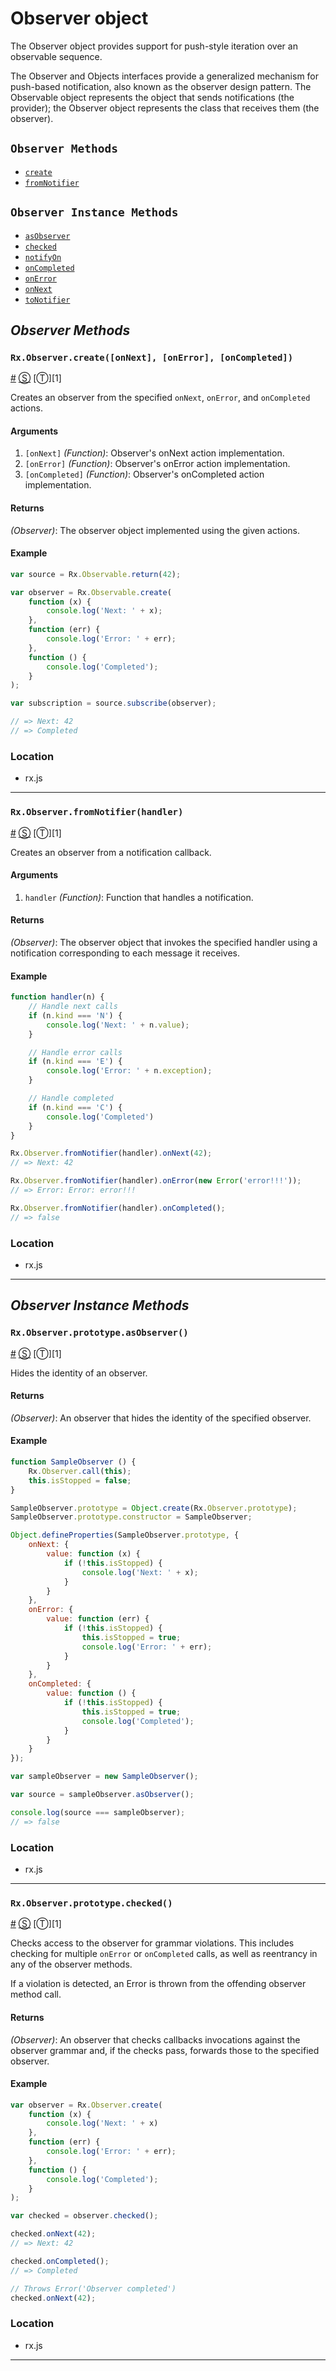 # Observer object #

The Observer object provides support for push-style iteration over an observable sequence.

The Observer and Objects interfaces provide a generalized mechanism for push-based notification, also known as the observer design pattern. The Observable object represents the object that sends notifications (the provider); the Observer object represents the class that receives them (the observer). 

<!-- div -->

## `Observer Methods`
- [`create`](#rxobservercreateonnext-onerror-oncompleted)
- [`fromNotifier`](#rxobserverfromotifierhandler)

## `Observer Instance Methods`
- [`asObserver`](#rxobserverprototypeasobserver)
- [`checked`](#rxobserverprototypechecked)
- [`notifyOn`](#notifyOn)
- [`onCompleted`](#onCompleted)
- [`onError`](#onError)
- [`onNext`](#onNext)
- [`toNotifier`](#toNotifier)

## _Observer Methods_ ##

### <a id="rxobservercreateonnext-onerror-oncompleted"></a>`Rx.Observer.create([onNext], [onError], [onCompleted])`
<a href="#rxobservercreateonnext-onerror-oncompleted">#</a> [&#x24C8;](https://github.com/Reactive-Extensions/RxJS/blob/master/rx.js#L2862-L2872 "View in source") [&#x24C9;][1]

Creates an observer from the specified `onNext`, `onError`, and `onCompleted` actions.

#### Arguments
1. `[onNext]` *(Function)*: Observer's onNext action implementation.
1. `[onError]` *(Function)*: Observer's onError action implementation.
1. `[onCompleted]` *(Function)*: Observer's onCompleted action implementation.

#### Returns
*(Observer)*: The observer object implemented using the given actions.

#### Example
```js
var source = Rx.Observable.return(42);

var observer = Rx.Observable.create(
    function (x) {
        console.log('Next: ' + x);
    },
    function (err) {
        console.log('Error: ' + err);   
    },
    function () {
        console.log('Completed');   
    }
);

var subscription = source.subscribe(observer);

// => Next: 42
// => Completed
```

### Location

- rx.js

* * *

### <a id="rxobserverfromotifierhandler"></a>`Rx.Observer.fromNotifier(handler)`
<a href="#rxobserverfromotifierhandler">#</a> [&#x24C8;](https://github.com/Reactive-Extensions/RxJS/blob/master/rx.js#L2862-L2872 "View in source") [&#x24C9;][1]

Creates an observer from a notification callback.

#### Arguments
1. `handler` *(Function)*: Function that handles a notification.

#### Returns
*(Observer)*: The observer object that invokes the specified handler using a notification corresponding to each message it receives.

#### Example
```js
function handler(n) {
	// Handle next calls
	if (n.kind === 'N') {
		console.log('Next: ' + n.value);
	}

	// Handle error calls
	if (n.kind === 'E') {
		console.log('Error: ' + n.exception);
	}

	// Handle completed
	if (n.kind === 'C') {
		console.log('Completed')
	}
}

Rx.Observer.fromNotifier(handler).onNext(42);
// => Next: 42

Rx.Observer.fromNotifier(handler).onError(new Error('error!!!'));
// => Error: Error: error!!!

Rx.Observer.fromNotifier(handler).onCompleted();
// => false
```

### Location

- rx.js

* * *

## _Observer Instance Methods_ ##

### <a id="rxobserverprototypeasobserver"></a>`Rx.Observer.prototype.asObserver()`
<a href="#rxobserverprototypeasobserver">#</a> [&#x24C8;](https://github.com/Reactive-Extensions/RxJS/blob/master/rx.js#L2862-L2872 "View in source") [&#x24C9;][1]

Hides the identity of an observer.

#### Returns
*(Observer)*: An observer that hides the identity of the specified observer.

#### Example
```js
function SampleObserver () {
    Rx.Observer.call(this);
    this.isStopped = false;
}

SampleObserver.prototype = Object.create(Rx.Observer.prototype);
SampleObserver.prototype.constructor = SampleObserver;

Object.defineProperties(SampleObserver.prototype, {
    onNext: {
        value: function (x) {
            if (!this.isStopped) {
                console.log('Next: ' + x);
            }
        }
    },
    onError: {
        value: function (err) {
            if (!this.isStopped) {
                this.isStopped = true;
                console.log('Error: ' + err);
            }
        }
    },
    onCompleted: {
        value: function () {
            if (!this.isStopped) {
                this.isStopped = true;
                console.log('Completed');
            }
        }
    } 
});

var sampleObserver = new SampleObserver();

var source = sampleObserver.asObserver();

console.log(source === sampleObserver);
// => false
```

### Location

- rx.js

* * *

### <a id="rxobserverprototypechecked"></a>`Rx.Observer.prototype.checked()`
<a href="#rxobserverprototypechecked">#</a> [&#x24C8;](https://github.com/Reactive-Extensions/RxJS/blob/master/rx.js#L2862-L2872 "View in source") [&#x24C9;][1]

Checks access to the observer for grammar violations. This includes checking for multiple `onError` or `onCompleted` calls, as well as reentrancy in any of the observer methods.

If a violation is detected, an Error is thrown from the offending observer method call.

#### Returns
*(Observer)*: An observer that checks callbacks invocations against the observer grammar and, if the checks pass, forwards those to the specified observer.
 
#### Example
```js
var observer = Rx.Observer.create(
    function (x) {
        console.log('Next: ' + x)
    },
    function (err) {
        console.log('Error: ' + err);
    },
    function () {
        console.log('Completed');
    }
);

var checked = observer.checked();

checked.onNext(42);
// => Next: 42

checked.onCompleted();
// => Completed

// Throws Error('Observer completed')
checked.onNext(42);
```

### Location

- rx.js

* * *